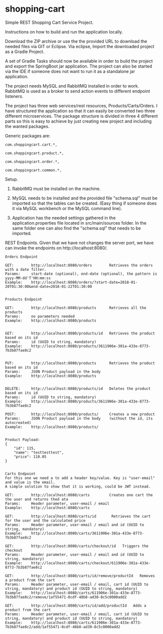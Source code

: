 # shopping-cart

Simple REST Shopping Cart Service Project.

Instructions on how to build and run the application locally.

Download the ZIP archive or use the the provided URL to download the needed files via GIT or Eclipse.
Via eclipse, Import the downloaded project as a Gradle Project.

A set of Gradle Tasks should now be available in order to build the project and export the SpringBoot jar application.
The project can also be started via the IDE if someone does not want to run it as a standalone jar application.

The project needs MySQL and RabbitMQ installed in order to work.
RabbitMQ is used as a broker to send action events to different endpoint listeners.

The project has three web services/rest resources, Products/Carts/Orders. 
I have structured the application so that it can easily be converted two three different microservices.
The package structure is divided in three 4 different parts so this is easy to achieve by just creating new project and including the wanted packages.

Generic packages are:

    com.shoppingcart.cart.*,

    com.shoppingcart.product.*,

    com.shoppingcart.order.*,

    com.shoppingcart.common.*,



Setup.


1.  RabbitMQ must be installed on the machine.

2.  MySQL needs to be installed and the provided file "schema.sql" must be imported so that the tables can be created.
    (Easy thing if someone does it via MySQL workbench or the MySQL command line).

3.  Application has the needed settings gathered in the application.properties file located in src/main/sources folder.
    In the same folder one can also find the "schema.sql" that needs to be imported.


REST Endpoints. 
    Given that we have not changes the server port, 
    we have can invoke the endpoints on http://localhost:8080/.

    Orders Endpoint

    GET:        http://localhost:8080/orders        Retrieves the orders with a date filter.
    Params:     start-date (optional), end-date (optional), the pattern is yyyy-MM-dd'T'HH:mm:ss
    Example:    http://localhost:8080/orders/?start-date=2018-01-20T01:30:00&end-date=2018-01-22T01:30:00
    
    
    Products Endpoint

    GET:        http://localhost:8080/products      Retrieves all the products
    Params:     no parameters needed
    Example:    http://localhost:8080/products


    GET:        http://localhost:8080/products/id   Retrieves the product based on its id
    Params:     id (UUID to string, mandatory)
    Example:    http://localhost:8080/products/3611906e-301a-433e-8773-7b3b87fae8c2


    PUT:        http://localhost:8080/products      Retrieves the product based on its id
    Params:     JSON Product payload in the body
    Example:    http://localhost:8080/products


    DELETE:     http://localhost:8080/products/id   Deletes the product based on its id
    Params:     id (UUID to string, mandatory)
    Example:    http://localhost:8080/products/3611906e-301a-433e-8773-7b3b87fae8c2

    POST:       http://localhost:8080/products/     Creates a new product
    Params:     JSON Product payload in the body    (without the id, its autocreated)
    Example:    http://localhost:8080/products/


    Product Payload:
    {
        "id": 115,
        "name": "testtesttest",
        "price": 110.05
    }


    Carts Endpoint
    For this one we need a to add a header key/value. Key is "user-email" and value is the email.
    A simple solution to show that it is working, could be JWT instead.

    GET:        http://localhost:8080/carts         Creates one cart the the user and returns thed ata
    Params:     Header parameter, user-email / email
    Example:    http://localhost:8080/carts

    GET:        http://localhost:8080/carts/id       Retrieves the cart for the user and the calculated price
    Params:     Header parameter, user-email / email and id (UUID to string, mandatory)
    Example:    http://localhost:8080/carts/3611906e-301a-433e-8773-7b3b87fae8c2

    GET:        http://localhost:8080/carts/checkout/id   Triggers the checkout
    Params:     Header parameter, user-email / email and id (UUID to string, mandatory)
    Example:    http://localhost:8080/carts/checkout/611906e-301a-433e-8773-7b3b87fae8c2
    
    GET:        http://localhost:8080/carts/id/remove/productId   Removes a product from the cart
    Params:     Header parameter, user-email / email, cart id (UUID to string, mandatory) and product id (UUID to string, mandatory)
    Example:    http://localhost:8080/carts/611906e-301a-433e-8773-7b3b87fae8c2/remove/1af55471-0cdf-48b8-ad30-8c5c0000add2
    
    GET:        http://localhost:8080/carts/id/add/productId   Adds a product from the cart
    Params:     Header parameter, user-email / email, cart id (UUID to string, mandatory) and product id (UUID to string, mandatory)
    Example:    http://localhost:8080/carts/611906e-301a-433e-8773-7b3b87fae8c2/add/1af55471-0cdf-48b8-ad30-8c5c0000add2




